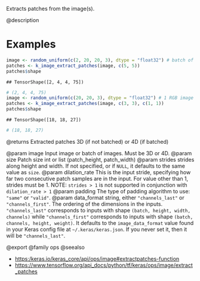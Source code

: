 Extracts patches from the image(s).

@description

# Examples

```r
image <- random_uniform(c(2, 20, 20, 3), dtype = "float32") # batch of 2 RGB images
patches <- k_image_extract_patches(image, c(5, 5))
patches$shape
```

```
## TensorShape([2, 4, 4, 75])
```

```r
# (2, 4, 4, 75)
image <- random_uniform(c(20, 20, 3), dtype = "float32") # 1 RGB image
patches <- k_image_extract_patches(image, c(3, 3), c(1, 1))
patches$shape
```

```
## TensorShape([18, 18, 27])
```

```r
# (18, 18, 27)
```

@returns
Extracted patches 3D (if not batched) or 4D (if batched)

@param image Input image or batch of images. Must be 3D or 4D.
@param size Patch size int or list (patch_height, patch_width)
@param strides strides along height and width. If not specified, or
    if `NULL`, it defaults to the same value as `size`.
@param dilation_rate This is the input stride, specifying how far two
    consecutive patch samples are in the input. For value other than 1,
    strides must be 1. NOTE: `strides > 1` is not supported in
    conjunction with `dilation_rate > 1`
@param padding The type of padding algorithm to use: `"same"` or `"valid"`.
@param data_format string, either `"channels_last"` or `"channels_first"`.
    The ordering of the dimensions in the inputs. `"channels_last"`
    corresponds to inputs with shape `(batch, height, width, channels)`
    while `"channels_first"` corresponds to inputs with shape
    `(batch, channels, height, weight)`. It defaults to the
    `image_data_format` value found in your Keras config file at
    `~/.keras/keras.json`. If you never set it, then it will be
    `"channels_last"`.

@export
@family ops
@seealso
+ <https:/keras.io/keras_core/api/ops/image#extractpatches-function>
+ <https://www.tensorflow.org/api_docs/python/tf/keras/ops/image/extract_patches>

